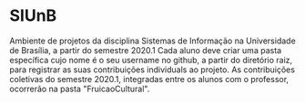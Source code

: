 # SIUnB
Ambiente de projetos da disciplina Sistemas de Informação na Universidade de Brasília, a partir do semestre 2020.1
Cada aluno deve criar uma pasta específica cujo nome é o seu username no github, a partir do diretório raiz, para registrar as suas contribuições individuals ao projeto.
As contribuições coletivas do semestre 2020.1, integradas entre os alunos com o professor, ocorrerão na pasta "FruicaoCultural".
